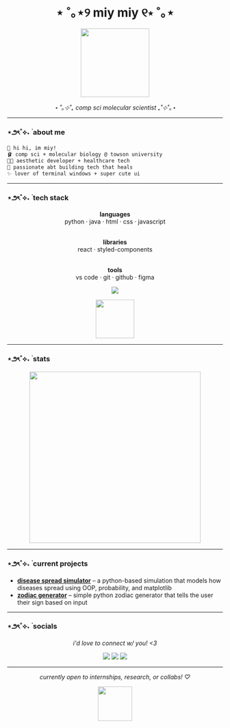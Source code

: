 <h1 align="center">⋆ ˚｡⋆୨ miy miy ୧⋆ ˚｡⋆</h1>

<p align="center">
  <img src="https://media2.giphy.com/media/v1.Y2lkPTc5MGI3NjExdDBwY3FrZmJqNDRmbTdiMWVna3hrMXhmc3o0eG9paWg3NXoxb2R1NyZlcD12MV9pbnRlcm5hbF9naWZfYnlfaWQmY3Q9cw/ao4JtQr1Fp8QkfQTVd/giphy.gif" width="160" />
</p>

<p align="center"><i>⋆ ˚｡⊹˚₊ comp sci molecular scientist ₊˚⊹˚｡⋆</i></p>

---

### ⋆౨ৎ˚⟡˖ ࣪  about me

```bash
🪷 hi hi, im miy!
🩰 comp sci + molecular biology @ towson university  
🧚🏽 aesthetic developer + healthcare tech
🫧 passionate abt building tech that heals
✨ lover of terminal windows + super cute ui
```
---

### ⋆౨ৎ˚⟡˖ ࣪  tech stack
<p align="center">
  <b>languages</b><br>
  python · java · html · css · javascript  
  <br><br>
</p>

<p align="center">
  <b>libraries</b><br>
  react · styled-components  
  <br><br>
</p>

<p align="center">
  <b>tools</b><br>
  vs code · git · github · figma
</p>

<p align="center">
  <img src="https://skillicons.dev/icons?i=python,java,html,css,react,vscode,github,figma&perline=8" />
</p>

<p align="center">
  <img src="https://media3.giphy.com/media/v1.Y2lkPTc5MGI3NjExam4zZmhxNXBwOGNuMjJiZ3Q5dnV4eXZ3eTA5N2prYmZseWM0bTM5MiZlcD12MV9pbnRlcm5hbF9naWZfYnlfaWQmY3Q9cw/w7K7nBCuR9nMiMIkNy/giphy.gif" width="90" />
</p>

---

### ⋆౨ৎ˚⟡˖ ࣪  stats
<p align="center">
  <img src="https://github-readme-stats.vercel.app/api?username=miyanity&show_icons=true&theme=tokyonight&hide_title=true&hide_rank=true" width="400"/>
</p>

---
### ⋆౨ৎ˚⟡˖ ࣪  current projects 
- [**disease spread simulator**](https://github.com/miyanity/disease-spread-sim) – a python-based simulation that models how diseases spread using OOP, probability, and matplotlib 
- [**zodiac generator**](https://github.com/miyanity/zodiac-gen) – simple python zodiac generator that tells the user their sign based on input 
---

### ⋆౨ৎ˚⟡˖ ࣪ socials

<p align="center"><i>i'd love to connect w/ you! &lt;3</i></p>


<p align="center">
  <a href="https://www.instagram.com/miyuuah/" target="_blank"><img src="https://img.shields.io/badge/Instagram-@miyuuah-ffcce0?style=flat&logo=instagram&logoColor=white" /></a>
  <a href="https://miyanity.github.io/portfolio" target="_blank"><img src="https://img.shields.io/badge/Website-miyanity.github.io-ffb6d5?style=flat&logo=windowsterminal&logoColor=white" /></a>
  <a href="https://www.linkedin.com/in/miyah-d-b55884229/" target="_blank"><img src="https://img.shields.io/badge/LinkedIn-miyah-ecb3d6?style=flat&logo=linkedin&logoColor=white" /></a>
</p>

---
<p align="center"><i>currently open to internships, research, or collabs! ♡</i></p>

<p align="center">
  <img src="https://media.giphy.com/media/I9b5SWaxuID1qkNFkC/giphy.gif" width="80" />
</p>
